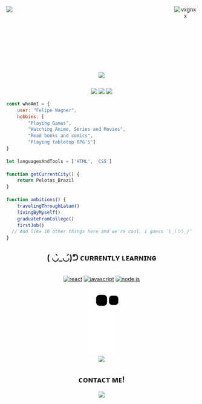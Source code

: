 <header>
  <a href="#"><img align="right" width="12%" src="https://komarev.com/ghpvc/?username=vxgnxx&label=Visitors&color=7f3ace&style=for-the-badge" alt="vxgnxx"/></a>
  <a href="#"><img align="left" width="30%" src="https://spotify-github-profile.vercel.app/api/view?uid=22xn5kvdb3t4uqq23v5s3anci&cover_image=true&theme=natemoo-re&bar_color=7f3ace&bar_color_cover=false"/></a>
</header>

<br><br><br><br>

<main>
  <div align="center">
    <h1><a href="#"><img src="https://readme-typing-svg.herokuapp.com?color=7F3ACE&center=true&vCenter=true&lines=%CA%8F%E1%B4%8F%E1%B4%8F%2C+%C9%AA%E2%80%99%E1%B4%8D+%E1%B4%A1%E1%B4%80%C9%A2%C9%B4%E1%B4%87%CA%80+%E0%A7%BB(+%E2%80%A2%CC%80+%E1%97%9C+%E2%80%A2%CC%81+%E0%A7%BB)"/></a></h1>
    <a href="#"><img height="150em" src="https://github-readme-stats.vercel.app/api?username=vxgnxx&show_icons=true&theme=midnight-purple&include_all_commits=true&count_private=true&hide_border=true"/></a>
    <a href="#"><img height="150em" src="https://github-readme-stats.vercel.app/api/top-langs/?username=vxgnxx&layout=compact&langs_count=7&theme=midnight-purple&hide_border=true"/></a>
    <a href="#"><img height="175em" src="https://github-readme-streak-stats.herokuapp.com?user=Vxgnxx&theme=midnight-purple&hide_border=true&date_format=j%20M%5B%20Y%5D"/></a>
  </div>

  ```javascript
  const whoAmI = {
      user: "Felipe Wagner",
      hobbies: [
          "Playing Games",
          "Watching Anime, Series and Movies",
          "Read books and comics",
          "Playing tabletop RPG'S"]
  }
  
  let languagesAndTools = ['HTML', 'CSS']
    
  function getCurrentCity() {
      return Pelotas_Brazil
  }
    
  function ambitions() {
      travelingThroughLatam()
      livingByMyself()
      graduateFromCollege()
      firstJob()
    // Add like 10 other things here and we're cool, i guess ¯\_(ツ)_/¯
  } 
  ```

  <div align="center">
    <h2>( ◡̀_◡́)ᕤ ᴄᴜʀʀᴇɴᴛʟʏ ʟᴇᴀʀɴɪɴɢ</h2>
    <br>
    <a href="#"><img alt="react" height="40" width="53.3" src="https://cdn.jsdelivr.net/gh/devicons/devicon/icons/react/react-original.svg"/></a>
    <a href="#"><img alt="javascript" height="40" width="53.3" src="https://cdn.jsdelivr.net/gh/devicons/devicon/icons/javascript/javascript-original.svg"/></a>
    <a href="#"><img alt="node.js" height="40" width="53.3" src="https://cdn.jsdelivr.net/gh/devicons/devicon/icons/nodejs/nodejs-original.svg"/></a>
    <br>
    <img src="https://github.com/vxgnxx/vxgnxx/blob/output/github-contribution-grid-snake.svg"/>
    <br>
    <a href="#"><img src="https://activity-graph.herokuapp.com/graph?username=vxgnxx&bg_color=0a0c1000&color=f0f3f6&line=7f3ace&point=7f3ace&area=false&hide_border=true"/></a>
  </div>

  <div align="center">
    <h2>ᴄᴏɴᴛᴀᴄᴛ ᴍᴇ!</h2>
    <a href="https://linktr.ee/vxgnxx" target="_blank"><img src="https://img.shields.io/badge/linktree-000000?style=for-the-badge&logo=linktree&logoColor=white"></a>
  </div>
</main>
